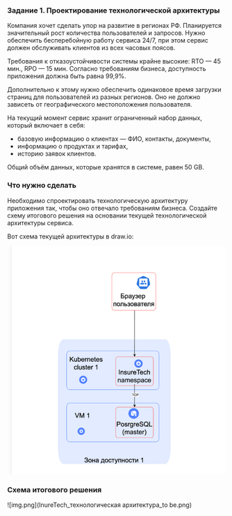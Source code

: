 ### Задание 1. Проектирование технологической архитектуры
Компания хочет сделать упор на развитие в регионах РФ. Планируется значительный рост количества пользователей и запросов. 
Нужно обеспечить бесперебойную работу сервиса 24/7, при этом сервис должен обслуживать клиентов из всех часовых поясов.

Требования к отказоустойчивости системы крайне высокие: RTO — 45 мин., RPO — 15 мин. 
Согласно требованиям бизнеса, доступность приложения должна быть равна 99,9%.

Дополнительно к этому нужно обеспечить одинаковое время загрузки страниц для пользователей из разных регионов. 
Оно не должно зависеть от географического местоположения пользователя.

На текущий момент сервис хранит ограниченный набор данных, который включает в себя:
* базовую информацию о клиентах — ФИО, контакты, документы,
* информацию о продуктах и тарифах,
* историю заявок клиентов.

Общий объём данных, которые хранятся в системе, равен 50 GB.

### Что нужно сделать
Необходимо спроектировать технологическую архитектуру приложения так, чтобы оно отвечало требованиям бизнеса. 
Создайте схему итогового решения на основании текущей технологической архитектуры сервиса.

Вот схема текущей архитектуры в draw.io:

![img.png](as-is.png)

### Схема итогового решения
![img.png](InureTech_технологическая архитектура_to be.png)
